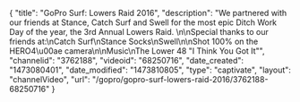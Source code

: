 {
    "title": "GoPro Surf: Lowers Raid 2016",
    "description": "We partnered with our friends at Stance, Catch Surf and Swell for the most epic Ditch Work Day of the year, the 3rd Annual Lowers Raid. \n\nSpecial thanks to our friends at:\nCatch Surf\nStance Socks\nSwell\n\nShot 100% on the HERO4\u00ae camera\n\nMusic\nThe Lower 48 \"I Think You Got It\"",
    "channelid": "3762188",
    "videoid": "68250716",
    "date_created": "1473080401",
    "date_modified": "1473810805",
    "type": "captivate",
    "layout": "channelVideo",
    "url": "\/gopro\/gopro-surf-lowers-raid-2016\/3762188-68250716"
}
